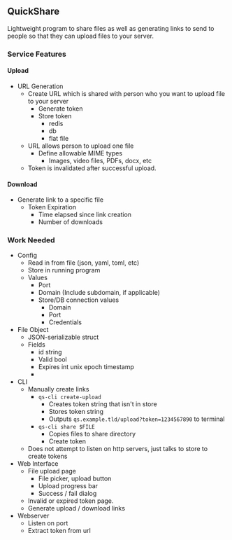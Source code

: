 ## QuickShare

Lightweight program to share files as well as generating links to send to people so that they can upload files to your
server.

### Service Features

#### Upload
* URL Generation
  * Create URL which is shared with person who you want to upload file to your server
    * Generate token
    * Store token
      * redis
      * db
      * flat file
  * URL allows person to upload one file
    * Define allowable MIME types
      * Images, video files, PDFs, docx, etc
  * Token is invalidated after successful upload.

#### Download
* Generate link to a specific file
  * Token Expiration
    * Time elapsed since link creation
    * Number of downloads


### Work Needed

* Config
  * Read in from file (json, yaml, toml, etc)
  * Store in running program
  * Values
    * Port
    * Domain (Include subdomain, if applicable)
    * Store/DB connection values
      * Domain
      * Port
      * Credentials
* File Object
  * JSON-serializable struct
  * Fields
    * id string
    * Valid bool
    * Expires int unix epoch timestamp
    * 
* CLI
  * Manually create links
    * `qs-cli create-upload`
      * Creates token string that isn't in store 
      * Stores token string
      * Outputs `qs.example.tld/upload?token=1234567890` to terminal
    * `qs-cli share $FILE`
      * Copies files to share directory
      * Create token 
  * Does not attempt to listen on http servers, just talks to store to create tokens
* Web Interface
  * File upload page
    * File picker, upload button
    * Upload progress bar
    * Success / fail dialog
  * Invalid or expired token page.
  * Generate upload / download links
* Webserver
  * Listen on port
  * Extract token from url